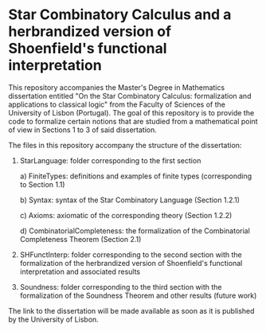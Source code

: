 # Star Combinatory Calculus and a herbrandized version of Shoenfield's functional interpretation

This repository accompanies the Master's Degree in Mathematics dissertation entitled "On the Star Combinatory Calculus: formalization and applications to classical logic" from the Faculty of Sciences of the University of Lisbon (Portugal). The goal of this repository is to provide the code to formalize certain notions that are studied from a mathematical point of view in Sections 1 to 3 of said dissertation.

The files in this repository accompany the structure of the dissertation:
  1. StarLanguage: folder corresponding to the first section
     
       a) FiniteTypes: definitions and examples of finite types (corresponding to Section 1.1)
     
       b) Syntax: syntax of the Star Combinatory Language (Section 1.2.1)
     
       c) Axioms: axiomatic of the corresponding theory (Section 1.2.2)
     
       d) CombinatorialCompleteness: the formalization of the Combinatorial Completeness Theorem (Section 2.1)
     
  2. SHFunctInterp: folder corresponding to the second section with the formalization of the herbrandized version of Shoenfield's functional interpretation and associated results
  3. Soundness: folder corresponding to the third section with the formalization of the Soundness Theorem and other results (future work)

The link to the dissertation will be made available as soon as it is published by the University of Lisbon.
